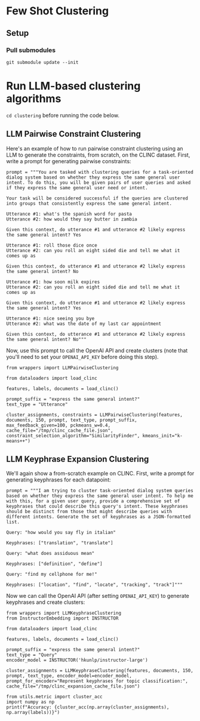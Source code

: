 # Few Shot Clustering

## Setup
### Pull submodules

`git submodule update --init`

# Run LLM-based clustering algorithms
`cd clustering` before running the code below.

## LLM Pairwise Constraint Clustering
Here's an example of how to run pairwise constraint clustering using an LLM to generate the constraints, from scratch, on the CLINC dataset.
First, write a prompt for generating pairwise constraints:
```
prompt = """You are tasked with clustering queries for a task-oriented dialog system based on whether they express the same general user intent. To do this, you will be given pairs of user queries and asked if they express the same general user need or intent.

Your task will be considered successful if the queries are clustered into groups that consistently express the same general intent.

Utterance #1: what's the spanish word for pasta
Utterance #2: how would they say butter in zambia

Given this context, do utterance #1 and utterance #2 likely express the same general intent? Yes

Utterance #1: roll those dice once
Utterance #2: can you roll an eight sided die and tell me what it comes up as

Given this context, do utterance #1 and utterance #2 likely express the same general intent? No

Utterance #1: how soon milk expires
Utterance #2: can you roll an eight sided die and tell me what it comes up as

Given this context, do utterance #1 and utterance #2 likely express the same general intent? Yes

Utterance #1: nice seeing you bye
Utterance #2: what was the date of my last car appointment

Given this context, do utterance #1 and utterance #2 likely express the same general intent? No"""
```


Now, use this prompt to call the OpenAI API and create clusters (note that you'll need to set your `OPENAI_API_KEY` before doing this step).
```
from wrappers import LLMPairwiseClustering

from dataloaders import load_clinc

features, labels, documents = load_clinc()

prompt_suffix = "express the same general intent?"
text_type = "Utterance"

cluster_assignments, constraints = LLMPairwiseClustering(features, documents, 150, prompt, text_type, prompt_suffix, max_feedback_given=100, pckmeans_w=0.4, cache_file="/tmp/clinc_cache_file.json", constraint_selection_algorithm="SimilarityFinder", kmeans_init="k-means++")
```

## LLM Keyphrase Expansion Clustering
We'll again show a from-scratch example on CLINC.
First, write a prompt for generating keyphrases for each datapoint:
```
prompt = """I am trying to cluster task-oriented dialog system queries based on whether they express the same general user intent. To help me with this, for a given user query, provide a comprehensive set of keyphrases that could describe this query's intent. These keyphrases should be distinct from those that might describe queries with different intents. Generate the set of keyphrases as a JSON-formatted list.

Query: "how would you say fly in italian"

Keyphrases: ["translation", "translate"]

Query: "what does assiduous mean"

Keyphrases: ["definition", "define"]

Query: "find my cellphone for me!"

Keyphrases: ["location", "find", "locate", "tracking", "track"]"""
```


Now we can call the OpenAI API (after setting `OPENAI_API_KEY`) to generate keyphrases and create clusters:
```
from wrappers import LLMKeyphraseClustering
from InstructorEmbedding import INSTRUCTOR

from dataloaders import load_clinc

features, labels, documents = load_clinc()

prompt_suffix = "express the same general intent?"
text_type = "Query"
encoder_model = INSTRUCTOR('hkunlp/instructor-large')

cluster_assignments = LLMKeyphraseClustering(features, documents, 150, prompt, text_type, encoder_model=encoder_model, prompt_for_encoder="Represent keyphrases for topic classification:", cache_file="/tmp/clinc_expansion_cache_file.json")

from utils.metric import cluster_acc
import numpy as np
print(f"Accuracy: {cluster_acc(np.array(cluster_assignments), np.array(labels))}")
```
